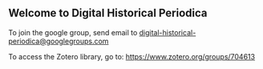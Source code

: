 ## Welcome to Digital Historical Periodica

To join the google group, send email to digital-historical-periodica@googlegroups.com 

To access the Zotero library, go to: https://www.zotero.org/groups/704613
